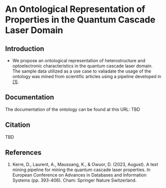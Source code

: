 # An Ontological Representation of Properties in the Quantum Cascade Laser Domain
## Introduction
* We propose an ontological representation of heterostructure and optoelectronic characteristics in the quantum cascade laser domain. The sample data utilized as a use case to valiadate the usage of the ontology was mined from scientific articles using a pipeline developed in [[1]](https://doi.org/10.1007/978-3-031-42941-5_34).
## Documentation
The documentation of the ontology can be found at this URL: TBD
## Citation
TBD
## References
1. Kerre, D., Laurent, A., Maussang, K., & Owuor, D. (2023, August). A text mining pipeline for mining the quantum cascade laser properties. In European Conference on Advances in Databases and Information Systems (pp. 393-406). Cham: Springer Nature Switzerland.
